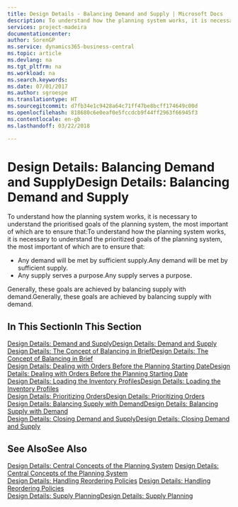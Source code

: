 ```yaml
---
title: Design Details - Balancing Demand and Supply | Microsoft Docs
description: To understand how the planning system works, it is necessary to understand the prioritised goals of the planning system, the most important of which are to ensure that any demand will be met by sufficient supply and any supply serves a purpose.
services: project-madeira
documentationcenter: 
author: SorenGP
ms.service: dynamics365-business-central
ms.topic: article
ms.devlang: na
ms.tgt_pltfrm: na
ms.workload: na
ms.search.keywords: 
ms.date: 07/01/2017
ms.author: sgroespe
ms.translationtype: HT
ms.sourcegitcommit: d7fb34e1c9428a64c71ff47be8bcff174649c00d
ms.openlocfilehash: 818680c6e0eaf0e5fccdcb9f44ff2963f66945f3
ms.contentlocale: en-gb
ms.lasthandoff: 03/22/2018

---
```

# <a name="design-details-balancing-demand-and-supply"></a><span data-ttu-id="f162c-103">Design Details: Balancing Demand and Supply</span><span class="sxs-lookup"><span data-stu-id="f162c-103">Design Details: Balancing Demand and Supply</span></span>
<span data-ttu-id="f162c-104">To understand how the planning system works, it is necessary to understand the prioritised goals of the planning system, the most important of which are to ensure that:</span><span class="sxs-lookup"><span data-stu-id="f162c-104">To understand how the planning system works, it is necessary to understand the prioritized goals of the planning system, the most important of which are to ensure that:</span></span>  

- <span data-ttu-id="f162c-105">Any demand will be met by sufficient supply.</span><span class="sxs-lookup"><span data-stu-id="f162c-105">Any demand will be met by sufficient supply.</span></span>  
- <span data-ttu-id="f162c-106">Any supply serves a purpose.</span><span class="sxs-lookup"><span data-stu-id="f162c-106">Any supply serves a purpose.</span></span>  

 <span data-ttu-id="f162c-107">Generally, these goals are achieved by balancing supply with demand.</span><span class="sxs-lookup"><span data-stu-id="f162c-107">Generally, these goals are achieved by balancing supply with demand.</span></span>  

## <a name="in-this-section"></a><span data-ttu-id="f162c-108">In This Section</span><span class="sxs-lookup"><span data-stu-id="f162c-108">In This Section</span></span>  
[<span data-ttu-id="f162c-109">Design Details: Demand and Supply</span><span class="sxs-lookup"><span data-stu-id="f162c-109">Design Details: Demand and Supply</span></span>](design-details-demand-and-supply.md)  
[<span data-ttu-id="f162c-110">Design Details: The Concept of Balancing in Brief</span><span class="sxs-lookup"><span data-stu-id="f162c-110">Design Details: The Concept of Balancing in Brief</span></span>](design-details-the-concept-of-balancing-in-brief.md)  
[<span data-ttu-id="f162c-111">Design Details: Dealing with Orders Before the Planning Starting Date</span><span class="sxs-lookup"><span data-stu-id="f162c-111">Design Details: Dealing with Orders Before the Planning Starting Date</span></span>](design-details-dealing-with-orders-before-the-planning-starting-date.md)  
[<span data-ttu-id="f162c-112">Design Details: Loading the Inventory Profiles</span><span class="sxs-lookup"><span data-stu-id="f162c-112">Design Details: Loading the Inventory Profiles</span></span>](design-details-loading-the-inventory-profiles.md)  
[<span data-ttu-id="f162c-113">Design Details: Prioritizing Orders</span><span class="sxs-lookup"><span data-stu-id="f162c-113">Design Details: Prioritizing Orders</span></span>](design-details-prioritizing-orders.md)  
[<span data-ttu-id="f162c-114">Design Details: Balancing Supply with Demand</span><span class="sxs-lookup"><span data-stu-id="f162c-114">Design Details: Balancing Supply with Demand</span></span>](design-details-balancing-supply-with-demand.md)  
[<span data-ttu-id="f162c-115">Design Details: Closing Demand and Supply</span><span class="sxs-lookup"><span data-stu-id="f162c-115">Design Details: Closing Demand and Supply</span></span>](design-details-closing-demand-and-supply.md)  

## <a name="see-also"></a><span data-ttu-id="f162c-116">See Also</span><span class="sxs-lookup"><span data-stu-id="f162c-116">See Also</span></span>  
 <span data-ttu-id="f162c-117">[Design Details: Central Concepts of the Planning System](design-details-central-concepts-of-the-planning-system.md) </span><span class="sxs-lookup"><span data-stu-id="f162c-117">[Design Details: Central Concepts of the Planning System](design-details-central-concepts-of-the-planning-system.md) </span></span>  
 <span data-ttu-id="f162c-118">[Design Details: Handling Reordering Policies](design-details-handling-reordering-policies.md) </span><span class="sxs-lookup"><span data-stu-id="f162c-118">[Design Details: Handling Reordering Policies](design-details-handling-reordering-policies.md) </span></span>  
 [<span data-ttu-id="f162c-119">Design Details: Supply Planning</span><span class="sxs-lookup"><span data-stu-id="f162c-119">Design Details: Supply Planning</span></span>](design-details-supply-planning.md)


